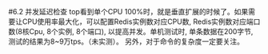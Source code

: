 #6.2	并发延迟检查
top看到单个CPU 100%时，就是垂直扩展的时候了。如果需要让CPU使用率最大化，可以配置Redis实例数对应CPU数, Redis实例数对应端口数(8核Cpu, 8个实例, 8个端口), 以提高并发。单机测试时, 单条数据在200字节, 测试的结果为8~9万tps。（未实测）。
另外，对于命令的复杂度一定要关注。
